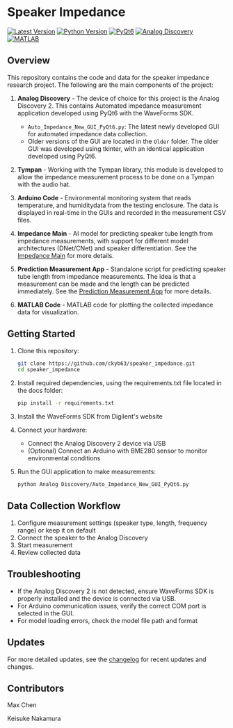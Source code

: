 # Speaker Impedance

[![Latest Version](https://img.shields.io/badge/Latest-v0.9.5-blue.svg)](CHANGELOG.md/#latest)
[![Python Version](https://img.shields.io/badge/Python-3.12.9-blue.svg?logo=python&logoColor=white)](https://www.python.org/downloads/release/python-3129/)
[![PyQt6](https://img.shields.io/badge/PyQt6-6.8.1-blue.svg?logo=qt&logoColor=white)](https://pypi.org/project/PyQt6/)
[![Analog Discovery](https://img.shields.io/badge/Analog%20Discovery-2.0-green.svg?logo=digilent&logoColor=white)](https://digilent.com/reference/test-and-measurement/guides/waveforms-sdk-getting-started?srsltid=AfmBOorRtu33lsD6IVZflrbMJIFuTLurrbm7XozjjqH9yrPqBuhSF0tu)
[![MATLAB](https://img.shields.io/badge/MATLAB-R2024a-green.svg?logo=mathworks&logoColor=white)](https://www.mathworks.com/products/matlab.html)

## Overview

This repository contains the code and data for the speaker impedance research project. The following are the main components of the project:

1. **Analog Discovery** - The device of choice for this project is the Analog Discovery 2. This contains Automated impedance measurement application developed using PyQt6 with the WaveForms SDK.
   - `Auto_Impedance_New_GUI_PyQt6.py`: The latest newly developed GUI for automated impedance data collection.
   - Older versions of the GUI are located in the `Older` folder. The older GUI was developed using tkinter, with an identical application developed using PyQt6.

2. **Tympan** - Working with the Tympan library, this module is developed to allow the impedance measurement process to be done on a Tympan with the audio hat.

3. **Arduino Code** - Environmental monitoring system that reads temperature, and humiditydata from the testing enclosure. The data is displayed in real-time in the GUIs and recorded in the measurement CSV files.

4. **Impedance Main** - AI model for predicting speaker tube length from impedance measurements, with support for different model architectures (DNet/CNet) and speaker differentiation. See the [Impedance Main](../Impedance-main/README.md) for more details.

5. **Prediction Measurement App** - Standalone script for predicting speaker tube length from impedance measurements. The idea is that a measurement can be made and the length can be predicted immediately. See the [Prediction Measurement App](../Prediction_Measurement_App/README.md) for more details.

6. **MATLAB Code** - MATLAB code for plotting the collected impedance data for visualization.

## Getting Started

1. Clone this repository:

   ```bash
   git clone https://github.com/ckyb63/speaker_impedance.git
   cd speaker_impedance
   ```

2. Install required dependencies, using the requirements.txt file located in the docs folder:

   ```bash
   pip install -r requirements.txt
   ```

3. Install the WaveForms SDK from Digilent's website

4. Connect your hardware:
   - Connect the Analog Discovery 2 device via USB
   - (Optional) Connect an Arduino with BME280 sensor to monitor environmental conditions

5. Run the GUI application to make measurements:

   ```bash
   python Analog Discovery/Auto_Impedance_New_GUI_PyQt6.py
   ```

## Data Collection Workflow

1. Configure measurement settings (speaker type, length, frequency range) or keep it on default
2. Connect the speaker to the Analog Discovery
3. Start measurement
4. Review collected data

## Troubleshooting

- If the Analog Discovery 2 is not detected, ensure WaveForms SDK is properly installed and the device is connected via USB.
- For Arduino communication issues, verify the correct COM port is selected in the GUI.
- For model loading errors, check the model file path and format

## Updates

For more detailed updates, see the [changelog](CHANGELOG.md) for recent updates and changes.

## Contributors

Max Chen

Keisuke Nakamura
